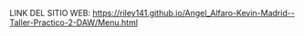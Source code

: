 LINK DEL SITIO WEB: https://riley141.github.io/Angel_Alfaro-Kevin-Madrid--Taller-Practico-2-DAW/Menu.html 
